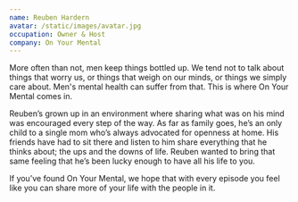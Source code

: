 ```yaml
---
name: Reuben Hardern
avatar: /static/images/avatar.jpg
occupation: Owner & Host
company: On Your Mental
---
```


More often than not, men keep things bottled up. We tend not to talk about things that worry us, or things that weigh on our minds, or things we simply care about. Men's mental health can suffer from that. This is where On Your Mental comes in.

Reuben’s grown up in an environment where sharing what was on his mind was encouraged every step of the way. As far as family goes, he’s an only child to a single mom who’s always advocated for openness at home. His friends have had to sit there and listen to him share everything that he thinks about; the ups and the downs of life. Reuben wanted to bring that same feeling that he’s been lucky enough to have all his life to you.

If you’ve found On Your Mental, we hope that with every episode you feel like you can share more of your life with the people in it.
